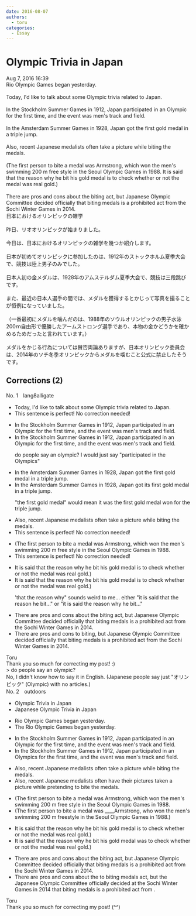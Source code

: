 ```yaml
---
date: 2016-08-07
authors:
  - toru
categories:
  - Essay
---
```


<h1 id="subject_show">Olympic Trivia in Japan</h1>
<div class="date">Aug 7, 2016 16:39</div>
<div id="post"><div id="body_show_ori">
Rio Olympic Games began yesterday.<br/><br/>Today, I'd like to talk about some Olympic trivia related to Japan.<br/><br/>In the Stockholm Summer Games in 1912, Japan participated in an Olympic for the first time, and the event was men's track and field.<br/><br/>In the Amsterdam Summer Games in 1928, Japan got the first gold medal in a triple jump.<br/><br/>Also, recent Japanese medalists often take a picture while biting the medals.<br/><br/>(The first person to bite a medal was Armstrong, which won the men's swimming 200 m free style in the Seoul Olympic Games in 1988. It is said that the reason why he bit his gold medal is to check whether or not the medal was real gold.)<br/><br/>There are pros and cons about the biting act, but Japanese Olympic Committee decided officially that biting medals is a prohibited act from the Sochi Winter Games in 2014.
</div></div>

<!-- more -->

<div id="post_ja"><div id="body_show_mo">
日本におけるオリンピックの雑学<br/><br/>昨日、リオオリンピックが始まりました。<br/><br/>今日は、日本におけるオリンピックの雑学を幾つか紹介します。<br/><br/>日本が初めてオリンピックに参加したのは、1912年のストックホルム夏季大会で、競技は陸上男子のみでした。<br/><br/>日本人初の金メダルは、1928年のアムステルダム夏季大会で、競技は三段跳びです。<br/><br/>また、最近の日本人選手の間では、メダルを獲得するとかじって写真を撮ることが恒例になっていました。<br/><br/>（一番最初にメダルを噛んだのは、1988年のソウルオリンピックの男子水泳200ｍ自由形で優勝したアームストロング選手であり、本物の金かどうかを確かめるためだったと言われています。）<br/><br/>メダルをかじる行為については賛否両論ありますが、日本オリンピック委員会は、2014年のソチ冬季オリンピックからメダルを噛むこと公式に禁止したそうです。
</div></div>

## Corrections (2)
<div id="block"><div class="first_name"> No. 1　<span class="just_name">lang8alligate</span></div><div id="block2">
<ul class="correction_field">
<li class="incorrect">Today, I'd like to talk about some Olympic trivia related to Japan.</li>
<li class="corrected perfect">This sentence is perfect! No correction needed!</li>
</ul>
<ul class="correction_field">
<li class="incorrect">In the Stockholm Summer Games in 1912, Japan participated in an Olympic for the first time, and the event was men's track and field.</li>
<li class="corrected correct">
In the Stockholm Summer Games in 1912, Japan participated in an Olympic for the first time, and the event was men's track and field.
<p class="correction_comment">do people say an olympic? I would just say "participated in the Olympics"</p>
</li>
</ul>
<ul class="correction_field">
<li class="incorrect">In the Amsterdam Summer Games in 1928, Japan got the first gold medal in a triple jump.</li>
<li class="corrected correct">
In the Amsterdam Summer Games in 1928, Japan got <span class="f_blue">its </span>first gold medal in a triple jump.
<p class="correction_comment">"the first gold medal" would mean it was the first gold medal won for the triple jump.</p>
</li>
</ul>
<ul class="correction_field">
<li class="incorrect">Also, recent Japanese medalists often take a picture while biting the medals.</li>
<li class="corrected perfect">This sentence is perfect! No correction needed!</li>
</ul>
<ul class="correction_field">
<li class="incorrect">(The first person to bite a medal was Armstrong, which won the men's swimming 200 m free style in the Seoul Olympic Games in 1988.</li>
<li class="corrected perfect">This sentence is perfect! No correction needed!</li>
</ul>
<ul class="correction_field">
<li class="incorrect">It is said that the reason why he bit his gold medal is to check whether or not the medal was real gold.)</li>
<li class="corrected correct">
It is said that the reason why he bit his gold medal is to check whether or not the medal was real gold.)
<p class="correction_comment">'that the reason why" sounds weird to me... either "it is said that the reason he bit..." or "it is said the reason why he bit..."</p>
</li>
</ul>
<ul class="correction_field">
<li class="incorrect">There are pros and cons about the biting act, but Japanese Olympic Committee decided officially that biting medals is a prohibited act from the Sochi Winter Games in 2014.</li>
<li class="corrected correct">
There are pros and cons to biting, but Japanese Olympic Committee decided officially that biting medals is a prohibited act from the Sochi Winter Games in 2014.
</li>
</ul>
</div><div class="name"><span class="just_name">Toru</span><br>
Thank you so much for correcting my post! :)<br/>&gt; do people say an olympic?<br/>No, I didn't know how to say it in English. (Japanese people say just "オリンピック" (Olympic) with no articles.)
</div>
</div>
<div id="block"><div class="first_name"> No. 2　<span class="just_name">outdoors</span></div><div id="block2">
<ul class="correction_field">
<li class="incorrect">Olympic Trivia in Japan</li>
<li class="corrected correct">
<span class="f_blue">Japanese </span>Olympic Trivia <span class="sline">in Japan</span>
</li>
</ul>
<ul class="correction_field">
<li class="incorrect">Rio Olympic Games began yesterday.</li>
<li class="corrected correct">
<span class="f_red">The </span>Rio Olympic Games began yesterday.
</li>
</ul>
<ul class="correction_field">
<li class="incorrect">In the Stockholm Summer Games in 1912, Japan participated in an Olympic for the first time, and the event was men's track and field.</li>
<li class="corrected correct">
In the Stockholm Summer Games in 1912, Japan participated in an Olympic<span class="f_red">s</span> for the first time, and the event was men's track and field.
</li>
</ul>
<ul class="correction_field">
<li class="incorrect">Also, recent Japanese medalists often take a picture while biting the medals.</li>
<li class="corrected correct">
Also, recent Japanese medalists often <span class="f_blue">have their pictures </span>take<span class="f_blue">n</span> <span class="sline">a picture while</span> <span class="f_blue">pretending to </span>bit<span class="f_blue">e</span> the medals.
</li>
</ul>
<ul class="correction_field">
<li class="incorrect">(The first person to bite a medal was Armstrong, which won the men's swimming 200 m free style in the Seoul Olympic Games in 1988.</li>
<li class="corrected correct">
(The first person to bite a medal was <span class="f_red">____</span>Armstrong, wh<span class="f_red">o</span> won the men's swimming 200 m freestyle in the Seoul Olympic Games in 1988.)
</li>
</ul>
<ul class="correction_field">
<li class="incorrect">It is said that the reason why he bit his gold medal is to check whether or not the medal was real gold.)</li>
<li class="corrected correct">
It is said that the reason <span class="sline">why</span> he bit his gold medal <span class="f_blue">wa</span>s to check whether or not the medal was real gold.)
</li>
</ul>
<ul class="correction_field">
<li class="incorrect">There are pros and cons about the biting act, but Japanese Olympic Committee decided officially that biting medals is a prohibited act from the Sochi Winter Games in 2014.</li>
<li class="corrected correct">
There are pros and cons <span class="sline">about the</span> <span class="f_blue">to </span>biting <span class="f_blue">medals</span> <span class="sline">act</span>, but <span class="f_blue">the </span>Japanese Olympic Committee officially decided <span class="f_blue">at </span>the Sochi Winter Games in 2014 that biting medals is a prohibited act <span class="sline">from</span> .
</li>
</ul>
</div><div class="name"><span class="just_name">Toru</span><br>
Thank you so much for correcting my post! (^^)
</div>
</div>
